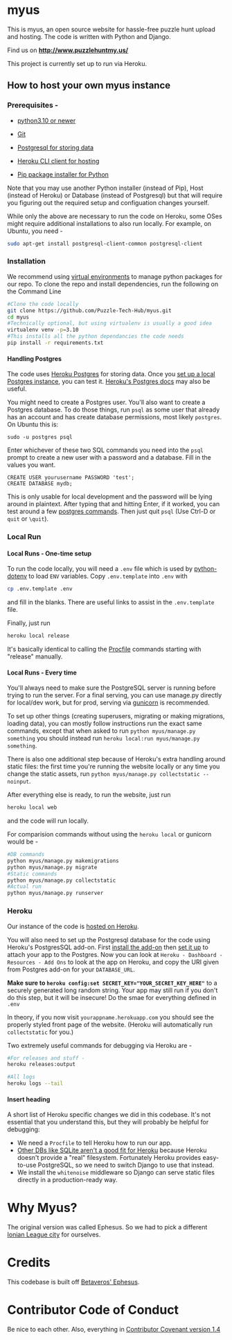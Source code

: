 # myus

This is myus, an open source website for hassle-free puzzle hunt upload and hosting. The code is written with Python and Django.

Find us on **http://www.puzzlehuntmy.us/**

This project is currently set up to run via Heroku.

## How to host your own myus instance

### Prerequisites - 

- [python3.10 or newer](https://realpython.com/installing-python/)

- [Git](https://github.com/git-guides/install-git)

- [Postgresql for storing data](https://www.postgresql.org/download/)

- [Heroku CLI client for hosting](https://medium.com/analytics-vidhya/how-to-install-heroku-cli-in-windows-pc-e3cf9750b4ae)

- [Pip package installer for Python](https://phoenixnap.com/kb/install-pip-windows)

Note that you may use another Python installer (instead of Pip), Host (instead of Heroku) or Database (instead of Postgresql) but that will require you figuring out the required setup and configuation changes yourself.

While only the above are necessary to run the code on Heroku, some OSes might require additional installations to also run locally. For example, on Ubuntu, you need - 
```bash
sudo apt-get install postgresql-client-common postgresql-client
```

### Installation

We recommend using [virtual environments](https://docs.python.org/3/tutorial/venv.html) to manage python packages for our repo. To clone the repo and install dependencies, run the following on the Command Line

```bash
#Clone the code locally
git clone https://github.com/Puzzle-Tech-Hub/myus.git
cd myus
#Technically optional, but using virtualenv is usually a good idea
virtualenv venv -p=3.10 
#This installs all the python dependancies the code needs
pip install -r requirements.txt
```

#### Handling Postgres

The code uses [Heroku Postgres](https://www.heroku.com/postgres) for storing data. Once you [set up a local Postgres instance](https://www.prisma.io/dataguide/postgresql/setting-up-a-local-postgresql-database), you can test it. [Heroku's Postgres docs](https://devcenter.heroku.com/articles/heroku-postgresql#local-setup) may also be useful.

You might need to create a Postgres user. You'll also want to create a Postgres database. To do those things, run `psql` as some user that already has an account and has create database permissions, most likely `postgres`. On Ubuntu this is:

```
sudo -u postgres psql
```

Enter whichever of these two SQL commands you need into the `psql` prompt to create a new user with a password and a database. Fill in the values you want.

```
CREATE USER yourusername PASSWORD 'test';
CREATE DATABASE mydb;
```

This is only usable for local development and the password will be lying around in plaintext. After typing that and hitting Enter, if it worked, you can test around a few [postgres commands](https://kinsta.com/blog/postgres-list-databases/). Then just quit `psql` (Use Ctrl-D or `quit` or `\quit`).

### Local Run

#### Local Runs - One-time setup

To run the code locally, you will need a `.env` file which is used by [python-dotenv](https://github.com/theskumar/python-dotenv) to load `ENV` variables. Copy `.env.template` into `.env` with  

```bash
cp .env.template .env
```
and fill in the blanks. There are useful links to assist in the `.env.template` file. 

Finally, just run

```bash
heroku local release
```
It's basically identical to calling the [Procfile](./Procfile) commands starting with "release" manually. 

#### Local Runs - Every time

You'll always need to make sure the PostgreSQL server is running before trying to run the server. For a final serving, you can use manage.py directly for local/dev work, but for prod, serving via [gunicorn](https://www.digitalocean.com/community/tutorials/how-to-set-up-django-with-postgres-nginx-and-gunicorn-on-ubuntu-22-04) is recommended.

To set up other things (creating superusers, migrating or making migrations, loading data), you can mostly follow instructions run the exact same commands, except that when asked to run `python myus/manage.py something` you should instead run `heroku local:run myus/manage.py something`. 

There is also one additional step because of Heroku's extra handling around static files: the first time you're running the website locally or any time you change the static assets, run `python myus/manage.py collectstatic --noinput`.

After everything else is ready, to run the website, just run 
```bash
heroku local web
```
and the code will run locally. 

For comparision commands without using the `heroku local` or gunicorn would be - 
```bash
#DB commands
python myus/manage.py makemigrations
python myus/manage.py migrate
#Static commands
python myus/manage.py collectstatic
#Actual run
python myus/manage.py runserver
```

### Heroku

Our instance of the code is [hosted on Heroku](https://realpython.com/django-hosting-on-heroku/). 

You will also need to set up the Postgresql database for the code using Heroku's PostgresSQL add-on. First [install the add-on](https://elements.heroku.com/addons/heroku-postgresql) then [set it up](https://devcenter.heroku.com/articles/heroku-postgresql) to attach your app to the Postgres. Now you can look at `Heroku - Dashboard - Resources - Add Ons` to look at the app on Heroku, and copy the URI given from Postgres add-on for your `DATABASE_URL`.

**Make sure to `heroku config:set SECRET_KEY="YOUR_SECRET_KEY_HERE"`** to a securely generated long random string. Your app may still run if you don't do this step, but it will be insecure! Do the smae for everything defined in `.env`

In theory, if you now visit `yourappname.herokuapp.com` you should see the properly styled front page of the website. (Heroku will automatically run `collectstatic` for you.) 

Two extremely useful commands for debugging via Heroku are - 
```bash
#For releases and stuff - 
heroku releases:output

#All logs
heroku logs --tail
```

#### Insert heading

A short list of Heroku specific changes we did in this codebase. It's not essential that you understand this, but they will probably be helpful for debugging:

- We need a `Procfile` to tell Heroku how to run our app.
- [Other DBs like SQLite aren't a good fit for Heroku](https://devcenter.heroku.com/articles/sqlite3) because Heroku doesn't provide a "real" filesystem. Fortunately Heroku provides easy-to-use PostgreSQL, so we need to switch Django to use that instead. 
- We install the `whitenoise` middleware so Django can serve static files directly in a production-ready way.

# Why Myus?

The original version was called Ephesus. So we had to pick a different [Ionian League city](https://en.wikipedia.org/wiki/Ionian_League) for ourselves.

# Credits

This codebase is built off [Betaveros' Ephesus](https://github.com/betaveros/ephesus-public). 

# Contributor Code of Conduct

Be nice to each other. Also, everything in [Contributor Covenant version 1.4](https://www.contributor-covenant.org/version/1/4/code-of-conduct/)

